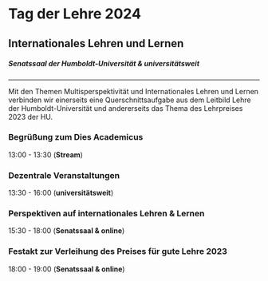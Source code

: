 # Tag der Lehre 2024 
## Internationales Lehren und Lernen 
##### Senatssaal der Humboldt-Universität & universitätsweit
---
Mit den Themen Multisperspektivität und Internationales Lehren und Lernen verbinden wir einerseits eine Querschnittsaufgabe aus dem Leitbild Lehre der Humboldt-Universität und andererseits das Thema des Lehrpreises 2023 der HU.


### Begrüßung zum Dies Academicus
13:00 - 13:30 (**Stream**)

### Dezentrale Veranstaltungen
13:30 - 16:00 (**universitätsweit**)

### Perspektiven auf internationales Lehren & Lernen
15:30 - 18:00 (**Senatssaal & online**) 

### Festakt zur Verleihung des Preises für gute Lehre 2023
18:00 - 19:00 (**Senatssaal & online**)

